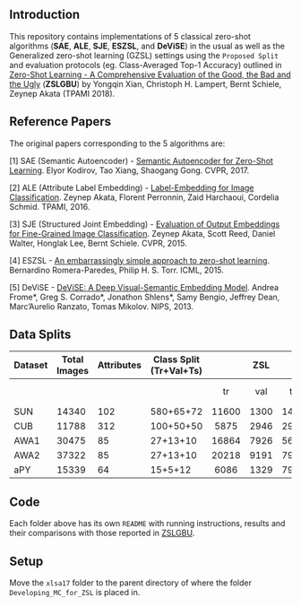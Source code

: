## Introduction

This repository contains implementations of 5 classical zero-shot algorithms (**SAE**, **ALE**, **SJE**, **ESZSL**, and **DeViSE**) in the usual as well as the Generalized zero-shot learning (GZSL) settings using the 
`Proposed Split` and evaluation protocols (eg. Class-Averaged Top-1 Accuracy) outlined in 
[Zero-Shot Learning - A Comprehensive Evaluation of the Good, the Bad and the Ugly](https://arxiv.org/abs/1707.00600) (**ZSLGBU**) by Yongqin Xian, Christoph H. Lampert, Bernt Schiele, Zeynep Akata (TPAMI 2018).

## Reference Papers

The original papers corresponding to the 5 algorithms are:

[1] SAE (Semantic Autoencoder) - [Semantic Autoencoder for Zero-Shot Learning](https://arxiv.org/abs/1704.08345).
Elyor Kodirov, Tao Xiang, Shaogang Gong.
CVPR, 2017.

[2] ALE (Attribute Label Embedding) - [Label-Embedding for Image Classification](https://arxiv.org/abs/1503.08677).
Zeynep Akata, Florent Perronnin, Zaid Harchaoui, Cordelia Schmid.
TPAMI, 2016.

[3] SJE (Structured Joint Embedding) - [Evaluation of Output Embeddings for Fine-Grained Image Classification](https://arxiv.org/abs/1409.8403).
Zeynep Akata, Scott Reed, Daniel Walter, Honglak Lee, Bernt Schiele.
CVPR, 2015.

[4] ESZSL - [An embarrassingly simple approach to zero-shot learning](http://proceedings.mlr.press/v37/romera-paredes15.pdf).
Bernardino Romera-Paredes, Philip H. S. Torr.
ICML, 2015.

[5] DeViSE - [DeViSE: A Deep Visual-Semantic Embedding Model](http://papers.nips.cc/paper/5204-devise-a-deep-visual-semantic-embedding-model.pdf).
Andrea Frome*, Greg S. Corrado*, Jonathon Shlens*, Samy Bengio, Jeffrey Dean, Marc’Aurelio Ranzato, Tomas Mikolov.
NIPS, 2013.

## Data Splits

|Dataset |Total Images|Attributes|Class Split (Tr+Val+Ts)||ZSL      ||||GZSL           |||
|--------|------------|----------|-----------------------|:-:|:-:|:-:|:-:|:-:|:-:|:-:|:-:|
|        |            |          |                       |tr |val|ts |tr|val|tr+val|ts seen|ts unseen|
| SUN    |14340       |102       |580+65+72              |11600|1300|1440|9280|1040|10320|2580|1440|
| CUB    |11788       |312       |100+50+50              |5875|2946|2967|4702|2355|7057|1764|2967|
| AWA1   |30475       |85        |27+13+10               |16864|7926|5685|13460|6372|19832|4958|5685|
| AWA2   |37322       |85        |27+13+10               |20218|9191|7913|16187|7340|23527|5882|7913|
| aPY    |15339       |64        |15+5+12                |6086|1329|7924|4906|1026|5932|1483|7924|

## Code

Each folder above has its own `README` with running instructions, results and their comparisons with those reported in [ZSLGBU](https://arxiv.org/abs/1707.00600).

## Setup

Move the `xlsa17` folder to the parent directory of where the folder `Developing_MC_for_ZSL` is placed in.
